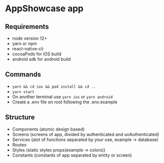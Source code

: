 # AppShowcase app

## Requirements

- node version 12+
- yarn or npm
- react-native-cli
- cocoaPods for iOS build
- android sdk for android build

## Commands

- `yarn && cd ios && pod install && cd ..`
- `yarn start`
- On another terminal use `yarn ios` or `yarn android`
- Create a .env file on root following the .env.example

## Structure

- Components (atomic design based)
- Screens (screens of app, divided by authenticated and unAuthenticated)
- Services (alot of functions separated by your use, example -> database)
- Routes
- Styles (static styles props(example -> colors))
- Constants (constants of app separated by entity or screen)

